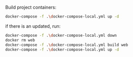Build project containers:
```sh
docker-compose -f .\docker-compose-local.yml up -d 
```

if there is an updated, run:
```sh
docker-compose -f .\docker-compose-local.yml down
docker rm web
docker-compose -f .\docker-compose-local.yml build web
docker-compose -f .\docker-compose-local.yml up -d
```
